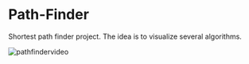 # Path-Finder
Shortest path finder project. The idea is to visualize several algorithms. 

![pathfindervideo](https://user-images.githubusercontent.com/55843946/89355142-03c3ff80-d691-11ea-83f8-29cd09f4bd82.gif)
